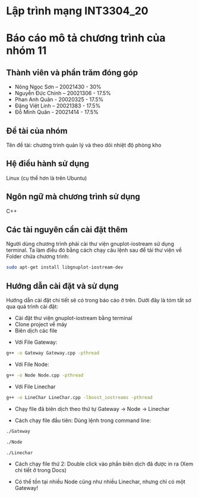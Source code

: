 # Lập trình mạng INT3304_20
# Báo cáo mô tả chương trình của nhóm 11

## Thành viên và phần trăm đóng góp
* Nông Ngọc Sơn – 20021430 - 30%
* Nguyễn Đức Chính – 20021306 - 17.5%
* Phan Anh Quân -  20020325 - 17.5%
* Đặng Việt Linh – 20021383 - 17.5%
* Đỗ Minh Quân - 20021414 - 17.5%

## Đề tài của nhóm
Tên đề tài: chương trình quản lý và theo dõi nhiệt độ phòng kho

## Hệ điều hành sử dụng
Linux (cụ thể hơn là trên Ubuntu)

## Ngôn ngữ mà chương trình sử dụng
C++

## Các tài nguyên cần cài đặt thêm
Người dùng chương trình phải cài thư viện gnuplot-iostream sử dụng terminal.
Ta làm điều đó bằng cách chạy câu lệnh sau để tải thư viện về Folder chứa chương trình: 
```bash
sudo apt-get install libgnuplot-iostream-dev
```

## Hướng dẫn cài đặt và sử dụng
Hướng dẫn cài đặt chi tiết sẽ có trong báo cáo ở trên. 
Dưới đây là tóm tắt sơ qua quá trình cài đặt:
* Cài đặt thư viện gnuplot-iostream bằng terminal
* Clone project về máy
* Biên dịch các file 
+ Với File Gateway:
```bash
g++ -o Gateway Gateway.cpp -pthread
```
+ Với File Node:
 ```bash
g++ -o Node Node.cpp -pthread
```
+ Với File Linechar
 ```bash
g++ -o LineChar LineChar.cpp -lboost_iostreams -pthread
```
* Chạy file đã biên dịch theo thứ tự Gateway -> Node -> Linechar
+ Cách chạy file đầu tiên: Dùng lệnh trong command line:
 ```bash
./Gateway 
```
 ```bash
./Node
```
 ```bash
./Linechar
```
+ Cách chạy file thứ 2: Double click vào phần biên dịch đã được in ra (Xem chi tiết ở trong Docs)

* Có thể tồn tại nhiều Node cũng như nhiều Linechar, nhưng chỉ có một Gateway!
